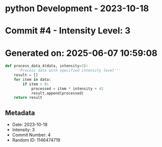 ﻿# python Development - 2023-10-18
# Commit #4 - Intensity Level: 3
# Generated on: 2025-06-07 10:59:08
```python
def process_data_4(data, intensity=3):
    '''Process data with specified intensity level'''
    result = []
    for item in data:
        if item > 0:
            processed = item * intensity + 42
            result.append(processed)
    return result
```
## Metadata
- Date: 2023-10-18
- Intensity: 3
- Commit Number: 4
- Random ID: 1146474719
